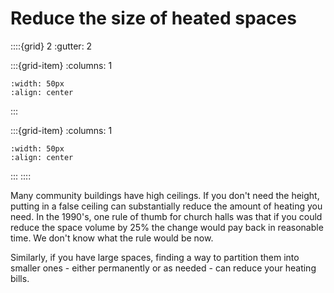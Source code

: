 # Reduce the size of heated spaces


::::{grid} 2
:gutter: 2

:::{grid-item}
:columns: 1
```{image} ../images/cost-4.jpg
:width: 50px
:align: center
```
:::

:::{grid-item}
:columns: 1 
```{image} ../images/3-star.jpg
:width: 50px
:align: center
```
:::
::::

Many community buildings have high ceilings.  If you don't need the height, putting in a false ceiling can substantially reduce the amount of heating you need.  In the 1990's, one rule of thumb for church halls was that if you could reduce the space volume by 25% the change would pay back in reasonable time.  We don't know what the rule would be now.

Similarly, if you have large spaces, finding a way to partition them into smaller ones - either permanently or as needed - can reduce your heating bills.  


